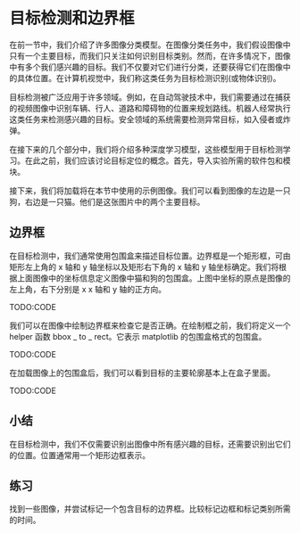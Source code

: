 

<!--
 * @version:
 * @Author:  StevenJokess https://github.com/StevenJokess
 * @Date: 2020-07-30 17:42:14
 * @LastEditors:  StevenJokess https://github.com/StevenJokess
 * @LastEditTime: 2020-07-30 17:44:38
 * @Description:MT
 * @TODO::
 * @Reference:http://preview.d2l.ai/d2l-en/master/chapter_computer-vision/bounding-box.html
-->

# 目标检测和边界框

在前一节中，我们介绍了许多图像分类模型。在图像分类任务中，我们假设图像中只有一个主要目标，而我们只关注如何识别目标类别。然而，在许多情况下，图像中有多个我们感兴趣的目标。我们不仅要对它们进行分类，还要获得它们在图像中的具体位置。在计算机视觉中，我们称这类任务为目标检测识别(或物体识别)。

目标检测被广泛应用于许多领域。例如，在自动驾驶技术中，我们需要通过在捕获的视频图像中识别车辆、行人、道路和障碍物的位置来规划路线。机器人经常执行这类任务来检测感兴趣的目标。安全领域的系统需要检测异常目标，如入侵者或炸弹。

在接下来的几个部分中，我们将介绍多种深度学习模型，这些模型用于目标检测学习。在此之前，我们应该讨论目标定位的概念。首先，导入实验所需的软件包和模块。

接下来，我们将加载将在本节中使用的示例图像。我们可以看到图像的左边是一只狗，右边是一只猫。他们是这张图片中的两个主要目标。

## 边界框

在目标检测中，我们通常使用包围盒来描述目标位置。边界框是一个矩形框，可由矩形左上角的 x 轴和 y 轴坐标以及矩形右下角的 x 轴和 y 轴坐标确定。我们将根据上面图像中的坐标信息定义图像中猫和狗的包围盒。上图中坐标的原点是图像的左上角，右下分别是 x x 轴和 y 轴的正方向。

TODO:CODE

我们可以在图像中绘制边界框来检查它是否正确。在绘制框之前，我们将定义一个 helper 函数 bbox _ to _ rect。它表示 matplotlib 的包围盒格式的包围盒。

TODO:CODE

在加载图像上的包围盒后，我们可以看到目标的主要轮廓基本上在盒子里面。

TODO:CODE

## 小结

在目标检测中，我们不仅需要识别出图像中所有感兴趣的目标，还需要识别出它们的位置。位置通常用一个矩形边框表示。

## 练习

找到一些图像，并尝试标记一个包含目标的边界框。比较标记边框和标记类别所需的时间。
